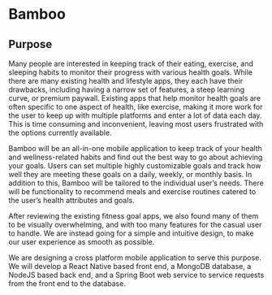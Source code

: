 # Bamboo

## Purpose
Many people are interested in keeping track of their eating, exercise, and sleeping habits to monitor their progress with various health goals. While there are many existing health and lifestyle apps, they each have their drawbacks, including having a narrow set of features, a steep learning curve, or premium paywall. Existing apps that help monitor health goals are often specific to one aspect of health, like exercise, making it more work for the user to keep up with multiple platforms and enter a lot of data each day. This is time consuming and inconvenient, leaving most users frustrated with the options currently available.

Bamboo will be an all-in-one mobile application to keep track of your health and wellness-related habits and find out the best way to go about achieving your goals.
Users can set multiple highly customizable goals and track how well they are meeting these goals on a daily, weekly, or monthly basis. In addition to this, Bamboo will be tailored to the individual user’s needs. There will be functionality to recommend meals and exercise routines catered to the user’s health attributes and goals.

After reviewing the existing fitness goal apps, we also found many of them to be visually overwhelming, and with too many features for the casual user to handle. We are instead going for a simple and intuitive design, to make our user experience as smooth as possible.

We are designing a cross platform mobile application to serve this purpose. We will develop a React Native based front end, a MongoDB database, a NodeJS based back end, and a Spring Boot web service to service requests from the front end to the database.
